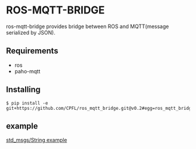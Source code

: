 # ROS-MQTT-BRIDGE
ros-mqtt-bridge provides bridge between ROS and MQTT(message serialized by JSON).

## Requirements

- ros
- paho-mqtt

## Installing

```console
$ pip install -e git+https://github.com/CPFL/ros_mqtt_bridge.git@v0.2#egg=ros_mqtt_bridge
```

## example
[std_msgs/String example](https://github.com/CPFL/ros_mqtt_bridge/tree/85321eef259446903eef5956b0c8e9f7ec3f6c07/examples/std_msgs_string)
